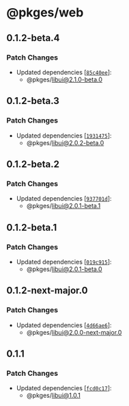 # @pkges/web

## 0.1.2-beta.4

### Patch Changes

- Updated dependencies [[`85c40ee`](https://github.com/JeanBarriere/turbo-changeset-monorepo/commit/85c40ee70fa23b2edd7c8e3ccc8e203d13ff9fe6)]:
  - @pkges/libui@2.1.0-beta.0

## 0.1.2-beta.3

### Patch Changes

- Updated dependencies [[`1931475`](https://github.com/JeanBarriere/turbo-changeset-monorepo/commit/1931475298ab5c849ff5b8f372575a933679cf3d)]:
  - @pkges/libui@2.0.2-beta.0

## 0.1.2-beta.2

### Patch Changes

- Updated dependencies [[`937701d`](https://github.com/JeanBarriere/turbo-changeset-monorepo/commit/937701d74d46c109e781c304212e01fd40068745)]:
  - @pkges/libui@2.0.1-beta.1

## 0.1.2-beta.1

### Patch Changes

- Updated dependencies [[`019c915`](https://github.com/JeanBarriere/turbo-changeset-monorepo/commit/019c9155e498aa89b43f428c9afcb9280407f51b)]:
  - @pkges/libui@2.0.1-beta.0

## 0.1.2-next-major.0

### Patch Changes

- Updated dependencies [[`4d66ae6`](https://github.com/JeanBarriere/turbo-changeset-monorepo/commit/4d66ae69191adb02c4891efd50c4d80b10743d96)]:
  - @pkges/libui@2.0.0-next-major.0

## 0.1.1

### Patch Changes

- Updated dependencies [[`fcd0c17`](https://github.com/JeanBarriere/turbo-changeset-monorepo/commit/fcd0c17bbd72ae2b1efcba1d19e5e8b3c6a76c78)]:
  - @pkges/libui@1.0.1
